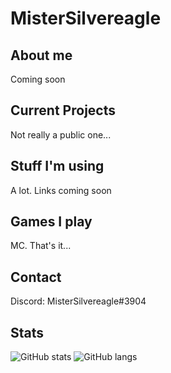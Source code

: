 # MisterSilvereagle
## About me
Coming soon
## Current Projects
Not really a public one...
## Stuff I'm using
A lot. Links coming soon
## Games I play
MC. That's it...
## Contact
Discord: MisterSilvereagle#3904
## Stats
![GitHub stats](https://github-readme-stats.vercel.app/api/top-langs/?username=mistersilvereagle&langs_count=8&show_icons=true&theme=radical)
![GitHub langs](https://github-readme-stats.vercel.app/api?username=mistersilvereagle&show_icons=true&theme=radical)
